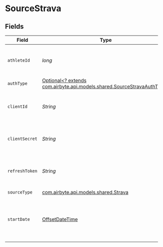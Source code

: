 # SourceStrava


## Fields

| Field                                                                                                                 | Type                                                                                                                  | Required                                                                                                              | Description                                                                                                           | Example                                                                                                               |
| --------------------------------------------------------------------------------------------------------------------- | --------------------------------------------------------------------------------------------------------------------- | --------------------------------------------------------------------------------------------------------------------- | --------------------------------------------------------------------------------------------------------------------- | --------------------------------------------------------------------------------------------------------------------- |
| `athleteId`                                                                                                           | *long*                                                                                                                | :heavy_check_mark:                                                                                                    | The Athlete ID of your Strava developer application.                                                                  | 17831421                                                                                                              |
| `authType`                                                                                                            | [Optional<? extends com.airbyte.api.models.shared.SourceStravaAuthType>](../../models/shared/SourceStravaAuthType.md) | :heavy_minus_sign:                                                                                                    | N/A                                                                                                                   |                                                                                                                       |
| `clientId`                                                                                                            | *String*                                                                                                              | :heavy_check_mark:                                                                                                    | The Client ID of your Strava developer application.                                                                   | 12345                                                                                                                 |
| `clientSecret`                                                                                                        | *String*                                                                                                              | :heavy_check_mark:                                                                                                    | The Client Secret of your Strava developer application.                                                               | fc6243f283e51f6ca989aab298b17da125496f50                                                                              |
| `refreshToken`                                                                                                        | *String*                                                                                                              | :heavy_check_mark:                                                                                                    | The Refresh Token with the activity: read_all permissions.                                                            | fc6243f283e51f6ca989aab298b17da125496f50                                                                              |
| `sourceType`                                                                                                          | [com.airbyte.api.models.shared.Strava](../../models/shared/Strava.md)                                                 | :heavy_check_mark:                                                                                                    | N/A                                                                                                                   |                                                                                                                       |
| `startDate`                                                                                                           | [OffsetDateTime](https://docs.oracle.com/javase/8/docs/api/java/time/OffsetDateTime.html)                             | :heavy_check_mark:                                                                                                    | UTC date and time. Any data before this date will not be replicated.                                                  | 2021-03-01T00:00:00Z                                                                                                  |